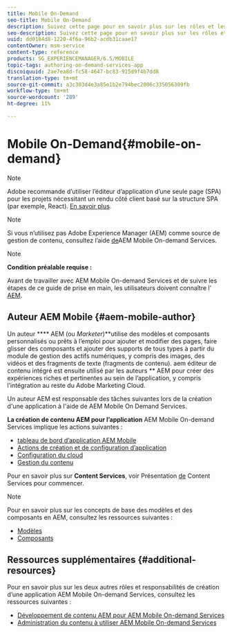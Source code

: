 ```yaml
---
title: Mobile On-Demand
seo-title: Mobile On-Demand
description: Suivez cette page pour en savoir plus sur les rôles et les responsabilités de l'auteur AEM services à la demande pour mobiles.
seo-description: Suivez cette page pour en savoir plus sur les rôles et les responsabilités de l'auteur AEM services à la demande pour mobiles.
uuid: dd0184d8-1220-4f6a-96b2-acdb31caae17
contentOwner: msm-service
content-type: reference
products: SG_EXPERIENCEMANAGER/6.5/MOBILE
topic-tags: authoring-on-demand-services-app
discoiquuid: 2ae7ea8d-fc58-4647-bc83-915d9f4b7dd8
translation-type: tm+mt
source-git-commit: a3c303d4e3a85e1b2e794bec2006c335056309fb
workflow-type: tm+mt
source-wordcount: '289'
ht-degree: 11%

---
```



# Mobile On-Demand{#mobile-on-demand}

>[!NOTE]
>
>Adobe recommande d’utiliser l’éditeur d’application d’une seule page (SPA) pour les projets nécessitant un rendu côté client basé sur la structure SPA (par exemple, React). [En savoir plus](/help/sites-developing/spa-overview.md).

>[!NOTE]
>
>Si vous n’utilisez pas Adobe Experience Manager (AEM) comme source de gestion de contenu, consultez l’aide [de](https://helpx.adobe.com/digital-publishing-solution/topics.html)AEM Mobile On-demand Services.

>[!NOTE]
>
>**Condition préalable requise :**
>
>Avant de travailler avec AEM Mobile On-demand Services et de suivre les étapes de ce guide de prise en main, les utilisateurs doivent connaître l’ [AEM](/help/sites-deploying/deploy.md).

## Auteur AEM Mobile {#aem-mobile-author}

Un auteur **** AEM (ou *Marketer*)**utilise des modèles et composants personnalisés ou prêts à l’emploi pour ajouter et modifier des pages, faire glisser des composants et ajouter des supports de tous types à partir du module de gestion des actifs numériques, y compris des images, des vidéos et des fragments de texte (fragments de contenu). aem éditeur de contenu intégré est ensuite utilisé par les auteurs ** AEM pour créer des expériences riches et pertinentes au sein de l’application, y compris l’intégration au reste du Adobe Marketing Cloud.

Un auteur AEM est responsable des tâches suivantes lors de la création d&#39;une application à l&#39;aide de AEM Mobile On Demand Services.

**La création de contenu AEM pour l’application** AEM Mobile On-demand Services implique les actions suivantes :

* [tableau de bord d’application AEM Mobile](/help/mobile/mobile-apps-ondemand-application-dashboard.md)
* [Actions de création et de configuration d’application](/help/mobile/mobile-apps-ondemand-application-create-configure-action.md)
* [Configuration du cloud](/help/mobile/mobile-on-demand-associating-an-on-demand-app-to-cloud-configuration.md)
* [Gestion du contenu](/help/mobile/mobile-apps-ondemand-manage-content-ondemand.md)

Pour en savoir plus sur **Content Services**, voir Présentation [de](/help/mobile/develop-content-as-a-service.md) Content Services pour commencer.

>[!NOTE]
>
>Pour en savoir plus sur les concepts de base des modèles et des composants en AEM, consultez les ressources suivantes :
>
>* [Modèles](/help/sites-developing/templates.md)
>* [Composants](/help/sites-developing/components.md)

>



## Ressources supplémentaires {#additional-resources}

Pour en savoir plus sur les deux autres rôles et responsabilités de création d’une application AEM Mobile On-demand Services, consultez les ressources suivantes :

* [Développement de contenu AEM pour AEM Mobile On-demand Services](/help/mobile/aem-mobile-on-demand.md)
* [Administration du contenu à utiliser AEM Mobile On-demand Services](/help/mobile/aem-mobile.md)

